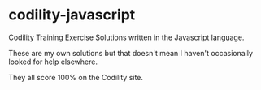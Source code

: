 # codility-javascript
Codility Training Exercise Solutions written in the Javascript language.

These are my own solutions but that doesn't mean I haven't occasionally looked for help elsewhere.

They all score 100% on the Codility site.
